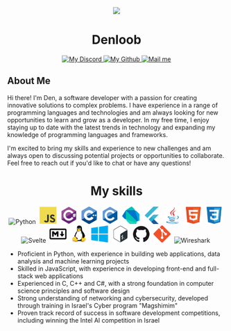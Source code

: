 <div align="center">
   <img src="https://images.weserv.nl/?url=https://github.com/Denloob.png?v=4&h=300&w=300&fit=cover&mask=circle&maxage=7d" height="auto" width="170" />
   
   <h1>Denloob</h1>

   <a href="https://discord.com/users/400619493539315713">
    <img src="https://github.com/gauravghongde/social-icons/blob/master/PNG/White/Discord_white.png?raw=true" height="auto" width="50" alt="My Discord"/>
   </a>
   <a href="https://github.com/Denloob">
    <img src="https://github.com/gauravghongde/social-icons/blob/master/PNG/White/Github_white.png?raw=true" height="auto" width="50" alt="My Github"/>
   </a>
   <a href="mailto:den@denloob.uk" title="den@denloob.uk">
    <img src="https://github.com/gauravghongde/social-icons/blob/master/PNG/White/Gmail_white.png?raw=true" height="auto" width="50" alt="Mail me"/>
   </a>
</div>

## About Me

Hi there! I'm Den, a software developer with a passion for creating innovative solutions to complex problems. I have experience in a range of programming languages and technologies and am always looking for new opportunities to learn and grow as a developer. In my free time, I enjoy staying up to date with the latest trends in technology and expanding my knowledge of programming languages and frameworks. 

I'm excited to bring my skills and experience to new challenges and am always open to discussing potential projects or opportunities to collaborate. Feel free to reach out if you'd like to chat or have any questions!

<div align="center">
<h1>My skills</h1>

<img src="https://user-images.githubusercontent.com/83463243/208971911-0bbb389f-be33-4830-b2a4-2bf4fad75b1e.png" title="Python" alt="Python" width="40" height="40"/>&nbsp;
<img src="https://raw.githubusercontent.com/devicons/devicon/1119b9f84c0290e0f0b38982099a2bd027a48bf1/icons/javascript/javascript-original.svg" title="JavaScript" alt="JavaScript" width="40" height="40"/>&nbsp;
<img src="https://raw.githubusercontent.com/devicons/devicon/1119b9f84c0290e0f0b38982099a2bd027a48bf1/icons/csharp/csharp-original.svg" title="C#" alt="C#" width="40" height="40"/>&nbsp;
<img src="https://raw.githubusercontent.com/devicons/devicon/1119b9f84c0290e0f0b38982099a2bd027a48bf1/icons/cplusplus/cplusplus-original.svg" title="C++" alt="C++" width="40" height="40"/>&nbsp;
<img src="https://raw.githubusercontent.com/devicons/devicon/1119b9f84c0290e0f0b38982099a2bd027a48bf1/icons/c/c-original.svg" title="C" alt="C" width="40" height="40"/>&nbsp;
<img src="https://raw.githubusercontent.com/devicons/devicon/1119b9f84c0290e0f0b38982099a2bd027a48bf1/icons/dart/dart-original.svg" title="Dart" alt="Dart" width="40" height="40"/>&nbsp;
<img src="https://raw.githubusercontent.com/devicons/devicon/1119b9f84c0290e0f0b38982099a2bd027a48bf1/icons/flutter/flutter-original.svg" title="Flutter" alt="Flutter" width="40" height="40"/>&nbsp;
<img src="https://raw.githubusercontent.com/devicons/devicon/1119b9f84c0290e0f0b38982099a2bd027a48bf1/icons/java/java-original.svg" title="Java" alt="Java" width="40" height="40"/>&nbsp;
<img src="https://raw.githubusercontent.com/devicons/devicon/1119b9f84c0290e0f0b38982099a2bd027a48bf1/icons/html5/html5-original.svg" title="HTML" alt="HTML" width="40" height="40"/>&nbsp;
<img src="https://raw.githubusercontent.com/devicons/devicon/1119b9f84c0290e0f0b38982099a2bd027a48bf1/icons/css3/css3-original.svg" title="CSS" alt="CSS" width="40" height="40"/>&nbsp;
<img src="https://upload.wikimedia.org/wikipedia/commons/1/1b/Svelte_Logo.svg" title="Svelte" alt="Svelte" width="40" height="40"/>&nbsp;
<img src="https://raw.githubusercontent.com/devicons/devicon/1119b9f84c0290e0f0b38982099a2bd027a48bf1/icons/markdown/markdown-original.svg" title="MarkDown" alt="MarkDown" width="40" height="40"/>&nbsp;
<img src="https://raw.githubusercontent.com/devicons/devicon/1119b9f84c0290e0f0b38982099a2bd027a48bf1/icons/linux/linux-original.svg" title="Linux" alt="Linux" width="40" height="40"/>&nbsp;
<img src="https://raw.githubusercontent.com/devicons/devicon/1119b9f84c0290e0f0b38982099a2bd027a48bf1/icons/windows8/windows8-original.svg" title="Windows" alt="Windows" width="40" height="40"/>&nbsp;
<img src="https://raw.githubusercontent.com/devicons/devicon/1119b9f84c0290e0f0b38982099a2bd027a48bf1/icons/bash/bash-original.svg" title="bash" alt="bash" width="40" height="40"/>&nbsp;
<img src="https://raw.githubusercontent.com/devicons/devicon/1119b9f84c0290e0f0b38982099a2bd027a48bf1/icons/github/github-original.svg" title="GitHub" alt="GitHub" width="40" height="40"/>&nbsp;
<img src="https://raw.githubusercontent.com/devicons/devicon/1119b9f84c0290e0f0b38982099a2bd027a48bf1/icons/git/git-original.svg" title="Git" alt="Git" width="40" height="40"/>&nbsp;
<img src="https://avatars.githubusercontent.com/u/6233056?s=800" title="Wireshark" alt="Wireshark" width="40" height="40"/>&nbsp;
</div>


- Proficient in Python, with experience in building web applications, data analysis and machine learning projects
- Skilled in JavaScript, with experience in developing front-end and full-stack web applications
- Experienced in C, C++ and C#, with a strong foundation in computer science principles and software design
- Strong understanding of networking and cybersecurity, developed through training in Israel's Cyber program "Magshimim"
- Proven track record of success in software development competitions, including winning the Intel AI competition in Israel
